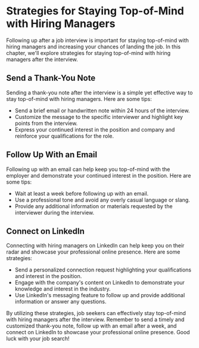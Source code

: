 Strategies for Staying Top-of-Mind with Hiring Managers
====================================================================================================

Following up after a job interview is important for staying top-of-mind with hiring managers and increasing your chances of landing the job. In this chapter, we'll explore strategies for staying top-of-mind with hiring managers after the interview.

Send a Thank-You Note
---------------------

Sending a thank-you note after the interview is a simple yet effective way to stay top-of-mind with hiring managers. Here are some tips:

* Send a brief email or handwritten note within 24 hours of the interview.
* Customize the message to the specific interviewer and highlight key points from the interview.
* Express your continued interest in the position and company and reinforce your qualifications for the role.

Follow Up With an Email
-----------------------

Following up with an email can help keep you top-of-mind with the employer and demonstrate your continued interest in the position. Here are some tips:

* Wait at least a week before following up with an email.
* Use a professional tone and avoid any overly casual language or slang.
* Provide any additional information or materials requested by the interviewer during the interview.

Connect on LinkedIn
-------------------

Connecting with hiring managers on LinkedIn can help keep you on their radar and showcase your professional online presence. Here are some strategies:

* Send a personalized connection request highlighting your qualifications and interest in the position.
* Engage with the company's content on LinkedIn to demonstrate your knowledge and interest in the industry.
* Use LinkedIn's messaging feature to follow up and provide additional information or answer any questions.

By utilizing these strategies, job seekers can effectively stay top-of-mind with hiring managers after the interview. Remember to send a timely and customized thank-you note, follow up with an email after a week, and connect on LinkedIn to showcase your professional online presence. Good luck with your job search!
